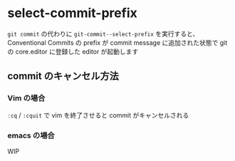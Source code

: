 # select-commit-prefix

`git commit` の代わりに `git-commit--select-prefix` を実行すると、Conventional Commits の prefix が commit message に追加された状態で git の core.editor に登録した editor が起動します

## commit のキャンセル方法
### Vim の場合

`:cq` / `:cquit` で vim を終了させると commit がキャンセルされる

### emacs の場合

WIP